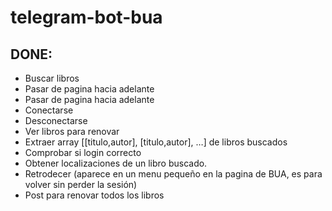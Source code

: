 # telegram-bot-bua

## DONE:

- Buscar libros
- Pasar de pagina hacia adelante
- Pasar de pagina hacia adelante
- Conectarse
- Desconectarse
- Ver libros para renovar
- Extraer array [[titulo,autor], [titulo,autor], …] de libros buscados
- Comprobar si login correcto
- Obtener localizaciones de un libro buscado.
- Retrodecer (aparece en un menu pequeño en la pagina de BUA, es para volver sin perder la sesión)
- Post para renovar todos los libros


